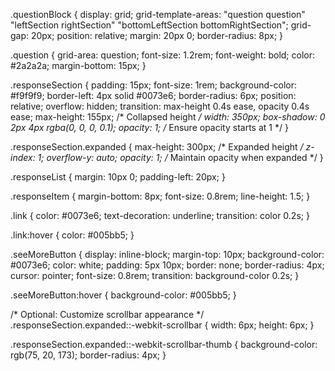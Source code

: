 
.questionBlock {
  display: grid;
  grid-template-areas:
    "question question"
    "leftSection rightSection"
    "bottomLeftSection bottomRightSection";
  grid-gap: 20px;
  position: relative;
  margin: 20px 0;
  border-radius: 8px;
}

.question {
  grid-area: question;
  font-size: 1.2rem;
  font-weight: bold;
  color: #2a2a2a;
  margin-bottom: 15px;
}

.responseSection {
  padding: 15px;
  font-size: 1rem;
  background-color: #f9f9f9;
  border-left: 4px solid #0073e6;
  border-radius: 6px;
  position: relative;
  overflow: hidden;
  transition: max-height 0.4s ease, opacity 0.4s ease;
  max-height: 155px; /* Collapsed height */
  width: 350px;
  box-shadow: 0 2px 4px rgba(0, 0, 0, 0.1);
  opacity: 1; /* Ensure opacity starts at 1 */
}

.responseSection.expanded {
  max-height: 300px; /* Expanded height */
  z-index: 1;
  overflow-y: auto;
  opacity: 1; /* Maintain opacity when expanded */
}

.responseList {
  margin: 10px 0;
  padding-left: 20px;
}

.responseItem {
  margin-bottom: 8px;
  font-size: 0.8rem;
  line-height: 1.5;
}

.link {
  color: #0073e6;
  text-decoration: underline;
  transition: color 0.2s;
}

.link:hover {
  color: #005bb5;
}

.seeMoreButton {
  display: inline-block;
  margin-top: 10px;
  background-color: #0073e6;
  color: white;
  padding: 5px 10px;
  border: none;
  border-radius: 4px;
  cursor: pointer;
  font-size: 0.8rem;
  transition: background-color 0.2s;
}

.seeMoreButton:hover {
  background-color: #005bb5;
}

/* Optional: Customize scrollbar appearance */
.responseSection.expanded::-webkit-scrollbar {
  width: 6px;
  height: 6px;
}

.responseSection.expanded::-webkit-scrollbar-thumb {
  background-color: rgb(75, 20, 173);
  border-radius: 4px;
}
